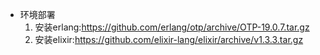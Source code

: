 + 环境部署
  1. 安装erlang:https://github.com/erlang/otp/archive/OTP-19.0.7.tar.gz
  2. 安装elixir:https://github.com/elixir-lang/elixir/archive/v1.3.3.tar.gz
  


